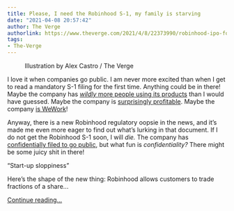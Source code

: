 ```yaml
---
title: Please, I need the Robinhood S-1, my family is starving
date: "2021-04-08 20:57:42"
author: The Verge
authorlink: https://www.theverge.com/2021/4/8/22373990/robinhood-ipo-form-regulators-finance
tags:
- The-Verge
---
```

<figure>
      <img alt="" src="https://cdn.vox-cdn.com/thumbor/_6Pjhx8fmlJFma7BmNZTohRmsyA=/0x0:2040x1360/1310x873/cdn.vox-cdn.com/uploads/chorus_image/image/69097947/acastro_210201_1777_robinhood_0002.0.jpg" />
        <figcaption>Illustration by Alex Castro / The Verge</figcaption>
    </figure>

  <p id="RaeDzE">I love it when companies go public. I am never more excited than when I get to read a mandatory S-1 filing for the first time. Anything could be in there! Maybe the company has <a href="https://www.theverge.com/2020/11/19/21578491/roblox-ipo-announced-dau-increase-pandemic"><em>wildly </em>more people using its products</a> than I would have guessed. Maybe the company is <a href="https://www.theverge.com/2021/2/25/22300835/coinbase-s1-bitcoin-going-public-profit-revenue-invest-crypto">surprisingly profitable</a>. Maybe the company <a href="https://www.theverge.com/2019/8/15/20806366/we-company-wework-ipo-adam-neumann">is WeWork</a>!</p>
<p id="BLvjtT">Anyway, there is a new Robinhood regulatory oopsie in the news, and it’s made me even more eager to find out what’s lurking in that document. If I do not get the Robinhood S-1 soon, I will <em>die.</em> The company has <a href="https://blog.robinhood.com/news/2021/3/23/robinhood-markets-inc-confidentially-submits-draft-registration-statement">confidentially filed to go public</a>, but what fun is <em>confidentiality? </em>There might be some juicy shit in there!</p>
<div class="c-float-right"><aside id="jrQZ8E"><q>Start-up sloppiness</q></aside></div>
<p id="YsIZtI">Here’s the shape of the new thing: Robinhood allows customers to trade fractions of a share...</p>
  <p>
    <a href="https://www.theverge.com/2021/4/8/22373990/robinhood-ipo-form-regulators-finance">Continue reading&hellip;</a>
  </p>